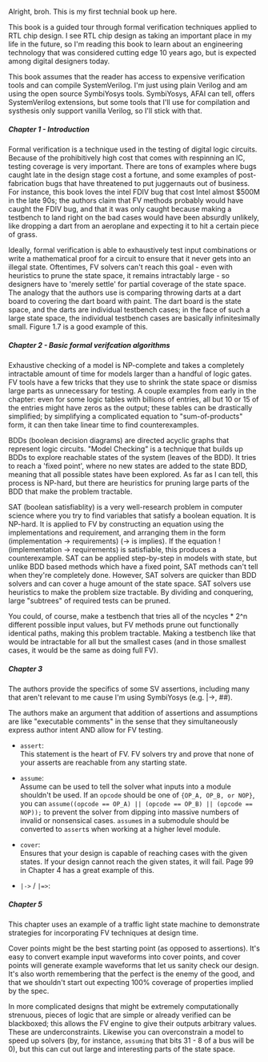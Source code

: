 Alright, broh. This is my first technial book up here.

This book is a guided tour through formal verification techniques applied to RTL chip design. I see RTL chip design as taking an important place in my life in the future, so I'm reading this book to learn about an engineering technology that was considered cutting edge 10 years ago, but is expected among digital designers today.

This book assumes that the reader has access to expensive verification tools and can compile SystemVerilog. I'm just using plain Verilog and am using the open source SymbiYosys tools. SymbiYosys, AFAI can tell, offers SystemVerilog extensions, but some tools that I'll use for compilation and systhesis only support vanilla Verilog, so I'll stick with that.

##### Chapter 1 - Introduction
Formal verification is a technique used in the testing of digital logic circuits. Because of the prohibitively high cost that comes with respinning an IC, testing coverage is very important. There are tons of examples where bugs caught late in the design stage cost a fortune, and some examples of post-fabrication bugs that have threatened to put juggernauts out of business. For instance, this book loves the intel FDIV bug that cost Intel almost $500M in the late 90s; the authors claim that FV methods probably would have caught the FDIV bug, and that it was only caught because making a testbench to land right on the bad cases would have been absurdly unlikely, like dropping a dart from an aeroplane and expecting it to hit a certain piece of grass.

Ideally, formal verification is able to exhaustively test input combinations or write a mathematical proof for a circuit to ensure that it never gets into an illegal state. Oftentimes, FV solvers can't reach this goal - even with heuristics to prune the state space, it remains intractably large - so designers have to 'merely settle' for partial coverage of the state space. The analogy that the authors use is comparing throwing darts at a dart board to covering the dart board with paint. The dart board is the state space, and the darts are individual testbench cases; in the face of such a large state space, the individual testbench cases are basically infinitesimally small. Figure 1.7 is a good example of this.

##### Chapter 2 - Basic formal verifcation algorithms
Exhaustive checking of a model is NP-complete and takes a completely intractable amount of time for models larger than a handful of logic gates. FV tools have a few tricks that they use to shrink the state space or dismiss large parts as unnecessary for testing. A couple examples from early in the chapter: even for some logic tables with billions of entries, all but 10 or 15 of the entries might have zeros as the output; these tables can be drastically simplified; by simplifying a complicated equation to "sum-of-products" form, it can then take linear time to find counterexamples.

BDDs (boolean decision diagrams) are directed acyclic graphs that represent logic circuits. "Model Checking" is a technique that builds up BDDs to explore reachable states of the system (leaves of the BDD).  It tries to reach a 'fixed point', where no new states are added to the state BDD, meaning that all possible states have been explored. As far as I can tell, this process is NP-hard, but there are heuristics for pruning large parts of the BDD that make the problem tractable.

SAT (boolean satisfiablity) is a very well-research problem in computer science where you try to find variables that satisfy a boolean equation. It is NP-hard. It is applied to FV by constructing an equation using the implementations and requirement, and arranging them in the form (implementation -> requirements) (-> is implies). If the equation !(implementation -> requirements) is satisfiable, this produces a counterexample. SAT can be applied step-by-step in models with state, but unlike BDD based methods which have a fixed point, SAT methods can't tell when they're completely done. However, SAT solvers are quicker than BDD solvers and can cover a huge amount of the state space. SAT solvers use heuristics to make the problem size tractable. By dividing and conquering, large "subtrees" of required tests can be pruned.

You could, of course, make a testbench that tries all of the ncycles * 2^n different possible input values, but FV methods prune out functionally identical paths, making this problem tractable. Making a testbench like that would be intractable for all but the smallest cases (and in those smallest cases, it would be the same as doing full FV).

##### Chapter 3
The authors provide the specifics of some SV assertions, including many that aren't relevant to me cause I'm using SymbiYosys (e.g. |->, ##).

The authors make an argument that addition of assertions and assumptions are like "executable comments" in the sense that they simultaneously express author intent AND allow for FV testing.

 - `assert`: <br/>
   This statement is the heart of FV. FV solvers try and prove that none of your asserts are reachable from any starting state.

 - `assume`: <br/>
   Assume can be used to tell the solver what inputs into a module shouldn't be used. If an `opcode` should be one of `{OP_A, OP_B, or NOP}`, you can `assume((opcode == OP_A) || (opcode == OP_B) || (opcode == NOP));` to prevent the solver from dipping into massive numbers of invalid or nonsensical cases. `assume`s in a submodule should be converted to `assert`s when working at a higher level module.

 - `cover`: <br/>
   Ensures that your design is capable of reaching cases with the given states. If your design cannot reach the given states, it will fail. Page 99 in Chapter 4 has a great example of this.

 - `|->` / `|=>`: <br/>

##### Chapter 5
This chapter uses an example of a traffic light state machine to demonstrate strategies for incorporating FV techniques at design time.

Cover points might be the best starting point (as opposed to assertions). It's easy to convert example input waveforms into cover points, and cover points will generate example waveforms that let us sanity check our design. It's also worth remembering that the perfect is the enemy of the good, and that we shouldn't start out expecting 100% coverage of properties implied by the spec.

In more complicated designs that might be extremely computationally strenuous, pieces of logic that are simple or already verified can be blackboxed; this allows the FV engine to give their outputs arbitrary values. These are underconstraints. Likewise you can overconstrain a model to speed up solvers (by, for instance, `assuming` that bits 31 - 8 of a bus will be 0), but this can cut out large and interesting parts of the state space.
